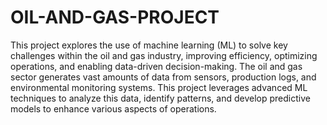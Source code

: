 # OIL-AND-GAS-PROJECT
This project explores the use of machine learning (ML) to solve key challenges within the oil and gas industry, improving efficiency, optimizing operations, and enabling data-driven decision-making. The oil and gas sector generates vast amounts of data from sensors, production logs, and environmental monitoring systems. This project leverages advanced ML techniques to analyze this data, identify patterns, and develop predictive models to enhance various aspects of operations.
